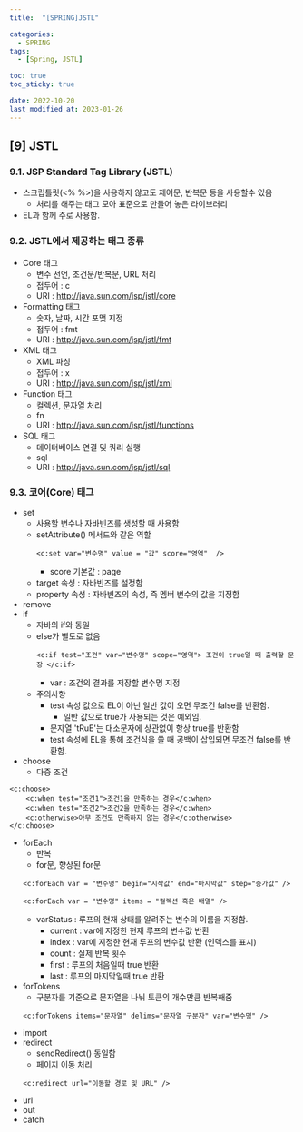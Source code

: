 ```yaml
---
title:  "[SPRING]JSTL" 

categories:
  - SPRING
tags:
  - [Spring, JSTL]

toc: true
toc_sticky: true

date: 2022-10-20
last_modified_at: 2023-01-26
---
```

[9] JSTL
---
### 9.1. JSP Standard Tag Library (JSTL)
- 스크립틀릿(<% %>)을 사용하지 않고도 제어문, 반복문 등을 사용할수 있음
  - 처리를 해주는 태그 모아 표준으로 만들어 놓은 라이브러리
- EL과 함께 주로 사용함.

### 9.2. JSTL에서 제공하는 태그 종류
- Core 태그 
  - 변수 선언, 조건문/반복문, URL 처리 
  - 접두어 : c
  - URI : http://java.sun.com/jsp/jstl/core    
- Formatting 태그 
  - 숫자, 날짜, 시간 포맷 지정 
  - 접두어 : fmt 
  - URI : http://java.sun.com/jsp/jstl/fmt
- XML 태그 
  - XML 파싱 
  - 접두어 : x 
  - URI : http://java.sun.com/jsp/jstl/xml
- Function 태그 
  - 컬렉션, 문자열 처리 
  - fn 
  - URI : http://java.sun.com/jsp/jstl/functions
- SQL 태그 
  - 데이터베이스 연결 및 쿼리 실행 
  - sql 
  - URI : http://java.sun.com/jsp/jstl/sql 
  
### 9.3. 코어(Core) 태그 
- set 
  - 사용할 변수나 자바빈즈를 생성할 때 사용함 
  - setAttribute() 메서드와 같은 역할
    ```
    <c:set var="변수명" value = "값" score="영역"  />  
    ```
    - score 기본값 : page 
  - target 속성 : 자바빈즈를 설정함 
  - property 속성 : 자바빈즈의 속성, 즉 멤버 변수의 값을 지정함            
- remove
- if 
  - 자바의 if와 동일
  - else가 별도로 없음 
    ```
    <c:if test="조건" var="변수명" scope="영역"> 조건이 true일 때 출력할 문장 </c:if>
    ```
    - var : 조건의 결과를 저장할 변수명 지정  
  - 주의사항 
    - test 속성 값으로 EL이 아닌 일반 값이 오면 무조건 false를 반환함.
      - 일반 값으로 true가 사용되는 것은 예외임.   
    - 문자열 'tRuE'는 대소문자에 상관없이 항상 true를 반환함      
    - test 속성에 EL을 통해 조건식을 쓸 때 공백이 삽입되면 무조건 false를 반환함.                           
- choose
  - 다중 조건
```
<c:choose>
    <c:when test="조건1">조건1을 만족하는 경우</c:when>
    <c:when test="조건2">조건2을 만족하는 경우</c:when>
    <c:otherwise>아무 조건도 만족하지 않는 경우</c:otherwise>
</c:choose>
```
- forEach
  - 반복
  - for문, 향상된 for문 
  ```
  <c:forEach var = "변수명" begin="시작값" end="마지막값" step="증가값" />
  ```
  ```
  <c:forEach var = "변수명" items = "컬렉션 혹은 배열" />
  ```
    - varStatus : 루프의 현재 상태를 알려주는 변수의 이름을 지정함.
      - current : var에 지정한 현재 루프의 변수값 반환
      - index : var에 지정한 현재 루프의 변수값 반환 (인덱스를 표시)
      - count : 실제 반복 횟수 
      - first : 루프의 처음일때 true 반환 
      - last : 루프의 마지막일때 true 반환 
- forTokens
  - 구분자를 기준으로 문자열을 나눠 토큰의 개수만큼 반복해줌 
  ```
  <c:forTokens items="문자열" delims="문자열 구분자" var="변수명" />
  ```
- import
- redirect 
  - sendRedirect() 동일함 
  - 페이지 이동 처리 
  ```
  <c:redirect url="이동할 경로 및 URL" />
  ```
- url 
- out 
- catch 